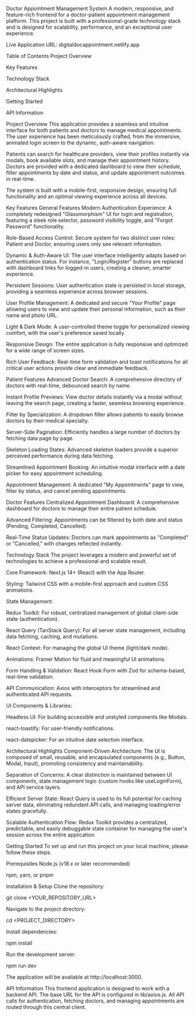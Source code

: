 Doctor Appointment Management System
A modern, responsive, and feature-rich frontend for a doctor-patient appointment management platform. This project is built with a professional-grade technology stack and is designed for scalability, performance, and an exceptional user experience.

Live Application URL: digitaldocappointment.netlify.app

Table of Contents
Project Overview

Key Features

Technology Stack

Architectural Highlights

Getting Started

API Information

Project Overview
This application provides a seamless and intuitive interface for both patients and doctors to manage medical appointments. The user experience has been meticulously crafted, from the immersive, animated login screen to the dynamic, auth-aware navigation.

Patients can search for healthcare providers, view their profiles instantly via modals, book available slots, and manage their appointment history. Doctors are provided with a dedicated dashboard to view their schedule, filter appointments by date and status, and update appointment outcomes in real-time.

The system is built with a mobile-first, responsive design, ensuring full functionality and an optimal viewing experience across all devices.

Key Features
General Features
Modern Authentication Experience: A completely redesigned "Glassmorphism" UI for login and registration, featuring a sleek role selector, password visibility toggle, and "Forgot Password" functionality.

Role-Based Access Control: Secure system for two distinct user roles: Patient and Doctor, ensuring users only see relevant information.

Dynamic & Auth-Aware UI: The user interface intelligently adapts based on authentication status. For instance, "Login/Register" buttons are replaced with dashboard links for logged-in users, creating a cleaner, smarter experience.

Persistent Sessions: User authentication state is persisted in local storage, providing a seamless experience across browser sessions.

User Profile Management: A dedicated and secure "Your Profile" page allowing users to view and update their personal information, such as their name and photo URL.

Light & Dark Mode: A user-controlled theme toggle for personalized viewing comfort, with the user's preference saved locally.

Responsive Design: The entire application is fully responsive and optimized for a wide range of screen sizes.

Rich User Feedback: Real-time form validation and toast notifications for all critical user actions provide clear and immediate feedback.

Patient Features
Advanced Doctor Search: A comprehensive directory of doctors with real-time, debounced search by name.

Instant Profile Previews: View doctor details instantly via a modal without leaving the search page, creating a faster, seamless browsing experience.

Filter by Specialization: A dropdown filter allows patients to easily browse doctors by their medical specialty.

Server-Side Pagination: Efficiently handles a large number of doctors by fetching data page by page.

Skeleton Loading States: Advanced skeleton loaders provide a superior perceived performance during data fetching.

Streamlined Appointment Booking: An intuitive modal interface with a date picker for easy appointment scheduling.

Appointment Management: A dedicated "My Appointments" page to view, filter by status, and cancel pending appointments.

Doctor Features
Centralized Appointment Dashboard: A comprehensive dashboard for doctors to manage their entire patient schedule.

Advanced Filtering: Appointments can be filtered by both date and status (Pending, Completed, Cancelled).

Real-Time Status Updates: Doctors can mark appointments as "Completed" or "Cancelled," with changes reflected instantly.

Technology Stack
The project leverages a modern and powerful set of technologies to achieve a professional and scalable result.

Core Framework: Next.js 14+ (React) with the App Router.

Styling: Tailwind CSS with a mobile-first approach and custom CSS animations.

State Management:

Redux Toolkit: For robust, centralized management of global client-side state (authentication).

React Query (TanStack Query): For all server state management, including data fetching, caching, and mutations.

React Context: For managing the global UI theme (light/dark mode).

Animations: Framer Motion for fluid and meaningful UI animations.

Form Handling & Validation: React Hook Form with Zod for schema-based, real-time validation.

API Communication: Axios with interceptors for streamlined and authenticated API requests.

UI Components & Libraries:

Headless UI: For building accessible and unstyled components like Modals.

react-toastify: For user-friendly notifications.

react-datepicker: For an intuitive date selection interface.

Architectural Highlights
Component-Driven Architecture: The UI is composed of small, reusable, and encapsulated components (e.g., Button, Modal, Input), promoting consistency and maintainability.

Separation of Concerns: A clear distinction is maintained between UI components, state management logic (custom hooks like useLoginForm), and API service layers.

Efficient Server State: React Query is used to its full potential for caching server data, eliminating redundant API calls, and managing loading/error states gracefully.

Scalable Authentication Flow: Redux Toolkit provides a centralized, predictable, and easily debuggable state container for managing the user's session across the entire application.

Getting Started
To set up and run this project on your local machine, please follow these steps.

Prerequisites
Node.js (v18.x or later recommended)

npm, yarn, or pnpm

Installation & Setup
Clone the repository:

git clone <YOUR_REPOSITORY_URL>

Navigate to the project directory:

cd <PROJECT_DIRECTORY>

Install dependencies:

npm install

Run the development server:

npm run dev

The application will be available at http://localhost:3000.

API Information
This frontend application is designed to work with a backend API. The base URL for the API is configured in lib/axios.js. All API calls for authentication, fetching doctors, and managing appointments are routed through this central client.